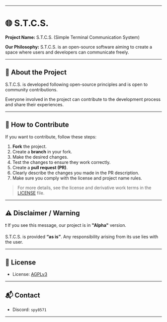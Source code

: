 
---

# 🌐 S.T.C.S.

**Project Name:** S.T.C.S. (Simple Terminal Communication System)

**Our Philosophy:** S.T.C.S. is an open-source software aiming to create a space where users and developers can communicate freely.

---

## 📖 About the Project

S.T.C.S. is developed following open-source principles and is open to community contributions.

Everyone involved in the project can contribute to the development process and share their experiences.

---

## 🤝 How to Contribute

If you want to contribute, follow these steps:

1. **Fork** the project.
2. Create a **branch** in your fork.
3. Make the desired changes.
4. Test the changes to ensure they work correctly.
5. Create a **pull request (PR)**.
6. Clearly describe the changes you made in the PR description.
7. Make sure you comply with the license and project name rules.

> For more details, see the license and derivative work terms in the [LICENSE](https://github.com/dark3434234/S.T.C.S./blob/a639bcd42eab56f7252e147ccffc1233cfb0b02b/LICENSE) file.

---

## ⚠️ Disclaimer / Warning

❗ If you see this message, our project is in **"Alpha"** version.

S.T.C.S. is provided **“as is”**. Any responsibility arising from its use lies with the user.

---

## 📝 License

* License: [AGPLv3](https://www.gnu.org/licenses/agpl-3.0.html)

---

## 📬 Contact

* Discord: `spy8571`

---
